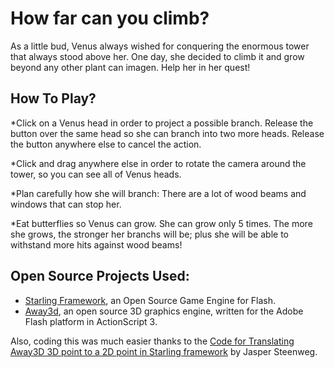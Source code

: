 # How far can you climb?

As a little bud, Venus always wished for conquering the enormous tower that always stood above her. One day, she decided to climb it and grow beyond any other plant can imagen. Help her in her quest!

##  How To Play?

*Click on a Venus head in order to project a possible branch. Release the button over the same head so she can branch into two more heads. Release the button anywhere else to cancel the action.

*Click and drag anywhere else in order to rotate the camera around the tower, so you can see all of Venus heads.

*Plan carefully how she will branch: There are a lot of wood beams and windows that can stop her.

*Eat butterflies so Venus can grow. She can grow only 5 times. The more she grows, the stronger her branchs will be; plus she will be able to withstand more hits against wood beams!

## Open Source Projects Used:

* [Starling Framework](http://gamua.com/starling/), an Open Source Game Engine for Flash.
* [Away3d](http://www.away3d.com/), an open source 3D graphics engine, written for the Adobe Flash platform in ActionScript 3.
	
Also, coding this was much easier thanks to the [Code for Translating Away3D 3D point to a 2D point in Starling framework](http://www.mycreativity.nl/blog/translating-away3d-3d-point-to-a-2d-point-in-starling-framework) by Jasper Steenweg.
